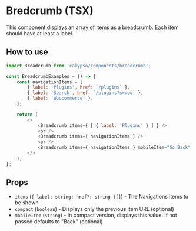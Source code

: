 # Bredcrumb (TSX)

This component displays an array of items as a breadcrumb.
Each item should have at least a label.

## How to use

```js
import Breadcrumb from 'calypso/components/breadcrumb';

const BreadcrumbExamples = () => {
	const navigationItems = [
		{ label: 'Plugins', href: `/plugins` },
		{ label: 'Search', href: `/plugins?s=woo` },
		{ label: 'Woocommerce' },
	];

	return (
		<>
			<Breadcrumb items={ [ { label: 'Plugins' } ] } />
			<br />
			<Breadcrumb items={ navigationItems } />
			<br />
			<Breadcrumb items={ navigationItems } mobileItem="Go Back" compact />
		</>
	);
};
```

## Props

- `items` (`{ label: string; href?: string }[]`) - The Navigations items to be shown
- `compact` (`boolean`) - Displays only the previous item URL (optional)
- `mobileItem` (`string`) - In compact version, displays this value. If not passed defaults to "Back" (optional)
